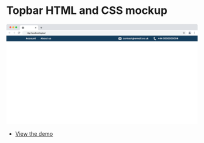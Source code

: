 # Topbar HTML and CSS mockup

[![Demo](./screenshot.png)](https://kusimo.github.io/sandbox/topbar/)



- [View the demo](https://kusimo.github.io/sandbox/topbar/)